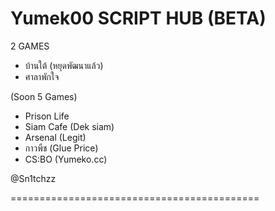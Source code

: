 # Yumek00 SCRIPT HUB (BETA)
2 GAMES
- บ้านใต้ (หยุดพัฒนาแล้ว)
- ศาลาพักใจ

(Soon 5 Games)
- Prison Life
- Siam Cafe (Dek siam)
- Arsenal (Legit)
- กาวพืช (Glue Price)
- CS:BO (Yumeko.cc)

@Sn1tchzz

===========================================
